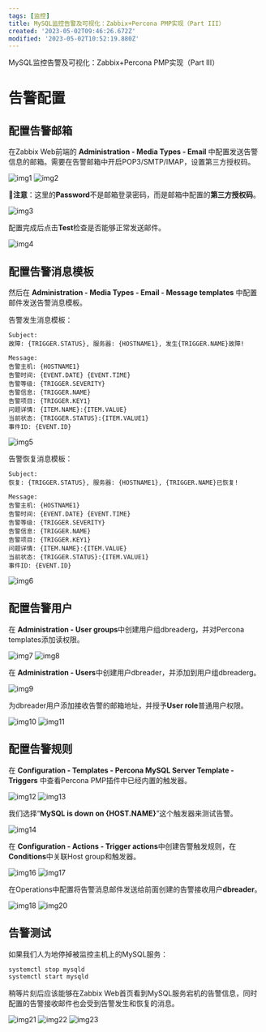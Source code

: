 ```yaml
---
tags: [监控]
title: MySQL监控告警及可视化：Zabbix+Percona PMP实现（Part III）
created: '2023-05-02T09:46:26.672Z'
modified: '2023-05-02T10:52:19.880Z'
---
```


MySQL监控告警及可视化：Zabbix+Percona PMP实现（Part III）

# 告警配置
## 配置告警邮箱
在Zabbix Web前端的 **Administration - Media Types - Email** 中配置发送告警信息的邮箱。需要在告警邮箱中开启POP3/SMTP/IMAP，设置第三方授权码。

![img1](https://img-blog.csdnimg.cn/5145a89d143e473cad862a9d8c942e7a.png#pic_center)
![img2](https://img-blog.csdnimg.cn/d3e7c2b25994480e91ba7408b2020e0b.png#pic_center)

:eagle:**注意**：这里的**Password**不是邮箱登录密码，而是邮箱中配置的**第三方授权码**。

![img3](https://img-blog.csdnimg.cn/dd6788cf32ea4d888b4cbbd40791683f.png#pic_center)

配置完成后点击**Test**检查是否能够正常发送邮件。

![img4](https://img-blog.csdnimg.cn/f9b45effb43441ab9c69403eb4696c0e.png#pic_center)


## 配置告警消息模板
然后在 **Administration - Media Types - Email - Message templates** 中配置邮件发送告警消息模板。

告警发生消息模板：
```
Subject: 
故障: {TRIGGER.STATUS}, 服务器: {HOSTNAME1}, 发生{TRIGGER.NAME}故障!

Message:
告警主机: {HOSTNAME1}
告警时间: {EVENT.DATE} {EVENT.TIME}
告警等级: {TRIGGER.SEVERITY}
告警信息: {TRIGGER.NAME}
告警项目: {TRIGGER.KEY1}
问题详情: {ITEM.NAME}:{ITEM.VALUE}
当前状态: {TRIGGER.STATUS}:{ITEM.VALUE1}
事件ID: {EVENT.ID}
```

![img5](https://img-blog.csdnimg.cn/02695b418a834f479153523e36721cda.png#pic_center)

告警恢复消息模板：
```
Subject:
恢复: {TRIGGER.STATUS}, 服务器: {HOSTNAME1}, {TRIGGER.NAME}已恢复!

Message:
告警主机: {HOSTNAME1}
告警时间: {EVENT.DATE} {EVENT.TIME}
告警等级: {TRIGGER.SEVERITY}
告警信息: {TRIGGER.NAME}
告警项目: {TRIGGER.KEY1}
问题详情: {ITEM.NAME}:{ITEM.VALUE}
当前状态: {TRIGGER.STATUS}:{ITEM.VALUE1}
事件ID: {EVENT.ID}
```

![img6](https://img-blog.csdnimg.cn/cbd9e0c8f2aa4396894cd4f166fe0022.png#pic_center)

## 配置告警用户

在 **Administration - User groups**中创建用户组dbreaderg，并对Percona templates添加读权限。

![img7](https://img-blog.csdnimg.cn/d50fce22f37146ca9135d43e9081698f.png#pic_center)
![img8](https://img-blog.csdnimg.cn/5457c0df078c4a128dea4c0a721f442a.png#pic_center)

在 **Administration - Users**中创建用户dbreader，并添加到用户组dbreaderg。

![img9](https://img-blog.csdnimg.cn/889a702605a5440aa4b785a6ec7f2429.png#pic_center)

为dbreader用户添加接收告警的邮箱地址，并授予**User role**普通用户权限。

![img10](https://img-blog.csdnimg.cn/f8e8b4d98d2546d08583dfecee00f740.png#pic_center)
![img11](https://img-blog.csdnimg.cn/5c2d468785994fce881812a4e6101e02.png#pic_center)


## 配置告警规则
在 **Configuration - Templates - Percona MySQL Server Template - Triggers** 中查看Percona PMP插件中已经内置的触发器。

![img12](https://img-blog.csdnimg.cn/921ef7b4b7e64f2c866b0ec7f7490761.png#pic_center)
![img13](https://img-blog.csdnimg.cn/25ff370b3fef467481d95603a5719afb.png#pic_center)

我们选择“**MySQL is down on {HOST.NAME}**”这个触发器来测试告警。

![img14](https://img-blog.csdnimg.cn/c0b37f0c957d4c7d83445ae68801b59e.png#pic_center)

在 **Configuration - Actions - Trigger actions**中创建告警触发规则，在**Conditions**中关联Host group和触发器。

![img16](https://img-blog.csdnimg.cn/83a09763fc7f4b398bc2996491ab359c.png#pic_center)
![img17](https://img-blog.csdnimg.cn/967abe911c7c47b59e3178e1fa9cbb11.png#pic_center)

在Operations中配置将告警消息邮件发送给前面创建的告警接收用户**dbreader**。

![img18](https://img-blog.csdnimg.cn/04c81de9c7734128a5ef31cb525c89c3.png#pic_center)
![img20](https://img-blog.csdnimg.cn/c49b71d4bd384e6ab8d0bef0e1462585.png#pic_center)


## 告警测试
如果我们人为地停掉被监控主机上的MySQL服务：
```bash
systemctl stop mysqld
systemctl start mysqld
```

稍等片刻后应该能够在Zabbix Web首页看到MySQL服务宕机的告警信息，同时配置的告警接收邮件也会受到告警发生和恢复的消息。

![img21](https://img-blog.csdnimg.cn/489942a0c6664f86b0c5aefea187a0b9.png#pic_center)
![img22](https://img-blog.csdnimg.cn/24259a49656347eea7b9c3162660c3ba.jpeg#pic_center)
![img23](https://img-blog.csdnimg.cn/630d09c386734bb6ad3cf966bbc9eaf6.jpeg#pic_center)






